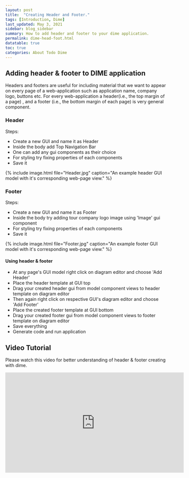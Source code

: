```yaml
---
layout: post
title:  "Creating Header and Footer."
tags: [Introduction, Dime]
last_updated: May 3, 2021
sidebar: blog_sidebar
summary: How to add header and footer to your dime application.
permalink: dime-head-foot.html
datatable: true
toc: true
categories: About Todo Dime
---
```


## Adding header & footer to DIME application

Headers and footers are useful for including material that we want to appear on every page of a web-application such as application name, company logo, buttons etc. For every web-application a header(i.e., the top margin of a page) , and a footer (i.e., the bottom margin of each page) is very general component.

### Header

Steps:
 - Create a new GUI and name it as Header
 - Inside the body add Top Navigation Bar
 - One can add any gui components as their choice
 - For styling try fixing properties of each components 
 - Save it

{% include image.html file="Header.jpg" caption="An example header GUI model with it's corresponding web-page view." %}

### Footer

Steps:
 - Create a new GUI and name it as Footer
 - Inside the body try adding tour company logo image using 'Image' gui component 
 - For styling try fixing properties of each components 
 - Save it

{% include image.html file="Footer.jpg" caption="An example footer GUI model with it's corresponding web-page view." %}

#### Using header & footer

 - At any page's GUI model right click on diagram editor and choose 'Add Header'
 - Place the header template at GUI top
 - Drag your created header gui from model component views to header template on diagram editor
 - Then again right click on respective GUI's diagram editor and choose 'Add Footer'
 - Place the created footer template at GUI bottom
 - Drag your created footer gui from model component views to footer template on diagram editor
 - Save everything 
 - Generate code and run application

## Video Tutorial 

Please watch this video for better understanding of header & footer creating with dime.

<iframe width="560" height="315" src="https://www.youtube.com/embed/ge9Ryupq_kk" title="YouTube video player" frameborder="0" allow="accelerometer; autoplay; clipboard-write; encrypted-media; gyroscope; picture-in-picture" allowfullscreen></iframe>
